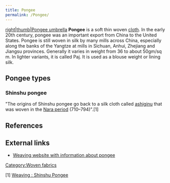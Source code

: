 ```yaml
---
title: Pongee
permalink: /Pongee/
---
```


[right\|thumb\|Pongee umbrella](/File:西湖绸伞.jpg "wikilink")
**Pongee** is a soft thin woven [cloth](/cloth "wikilink"). In the early
20th century, pongee was an important export from China to the United
States. Pongee is still woven in silk by many mills across China,
especially along the banks of the Yangtze at mills in Sichuan, Anhui,
Zhejiang and Jiangsu provinces. Generally it varies in weight from 36 to
about 50gm/sq m. In lighter variants, it is called Paj. It is used as a
blouse weight or lining silk.

## Pongee types

### Shinshu pongee

"The origins of Shinshu pongee go back to a silk cloth called
[ashiginu](/ashiginu "wikilink") that was woven in the [Nara
period](/Nara_period "wikilink") (710–794)".[1]

## References

## External links

-   [Weaving website with information about
    pongee](http://www.kougei.or.jp/english/crafts/0114/f0114.html)

[Category:Woven fabrics](/Category:Woven_fabrics "wikilink")

[1] [Weaving : Shinshu
Pongee](http://www.kougei.or.jp/english/crafts/0114/f0114.html)